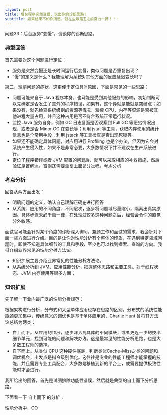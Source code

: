 ```yaml
---
layout: post
title: 后台程序突然变慢，说出你的诊断思路？
subtitle: 如果结果不如你所愿，就在尘埃落定之前奋力一搏！！！
---
```


问题33：后台服务“变慢”，谈谈你的诊断思路。

### 典型回答

首先需要对这个问题进行定位：
* 服务是突然变慢还是长时间运行后变慢，类似问题是否重复出现？
* “慢”的定义是什么？我能理解为系统对其他方面的反应延迟变长吗？

第二，理清问题的症状，这更便于定位具体原因，下面是常见的一些思路：
* 问题可能来自于 Java 程序本身，也可能是受到其他服务的影响，初始判断可以先确定是否发生了意外的程序错误，如果有，这个异就是能就是突破点；如果没有，就先检查系统级别的资源等情况，监控 CPU、内存等资源是否被其他进程大量占用，并且这种占用是否不符合系统正常运行状况。
* 监控 Java 服务自身，例如 GC 日志里面是否观察到 Full GC 等恶劣情况出现，或者是否 Minor GC 在变长等；利用 jstat 等工具，获取内存使用的统计信息也是个常用手段；利用 jstack 等工具检查是否出现死锁等。
* 如果还不能确定具体问题，对应用进行 Profiling 也是个办法，但因为它会对系统产生侵入性，如果不是非常必要，大多数情况下并不建议在生产系统进行。
* 定位了程序错误或者 JVM 配置的问题后，就可以采取相应的补救措施，然后验证是否解决，否则还需要重复上面部分过程。考点分析

### 考点分析

回答从两方面出发：
* 明确问题的定义，确认自己理解正确在进行回答
* 从系统、应用的不同角度、不同层次，逐步将问题域尽量缩小，隔离出真实原因。具体步骤未必千篇一律，在处理过较多这种问题之后，经验会令你的直觉分外敏感。

面试官可能会针对某个角度的诊断深入询问，兼顾工作和面试的需求，我会针对下面一些方面进行介绍。目的是让你对性能分析有个整体的印象，在遇到特定领域问题时，即使不知道具体细节的工具和手段，至少也可以找到探索、查询的方向。我将介绍业界常见的性能分析方法论。

* 知识扩展主要介绍业界常见的性能分析方法论。
* 从系统分析到 JVM、应用性能分析，把握整体思路和主要工具。对于线程状态、JVM 内存使用等很多方面；

### 知识扩展

先了解一下业内最广泛的性能分析规范：

根据架构进行分析，分布式和大型单体应用也存在思路的区别，分布式的系统性能瓶颈更加集中，传统意义的调优也是基于单体应用的，Charlie Hunt 曾将其方法论总结为两类：

* 自上而下。从应用的顶层，逐步深入到具体的不同模块，或者更近一步的技术细节单元，找到可能的问题和解决办法。这是最常见的性能分析思路，也是大多数工程师的选择。
* 自下而上。从类似 CPU 这种硬件底层，判断类似Cache-Miss之类的问题和调优机会，出发点是指令级别优化。这往往是专业的性能工程师才能掌握的技能，并且需要专业工具配合，大多数是移植到新的平台上，或需要提供极致性能时才会进行。

我所给出的回答，首先是试图排除功能性错误，然后就是典型的自上而下分析思路。

下面看一下 自上而下 的分析：

性能分析中，CO